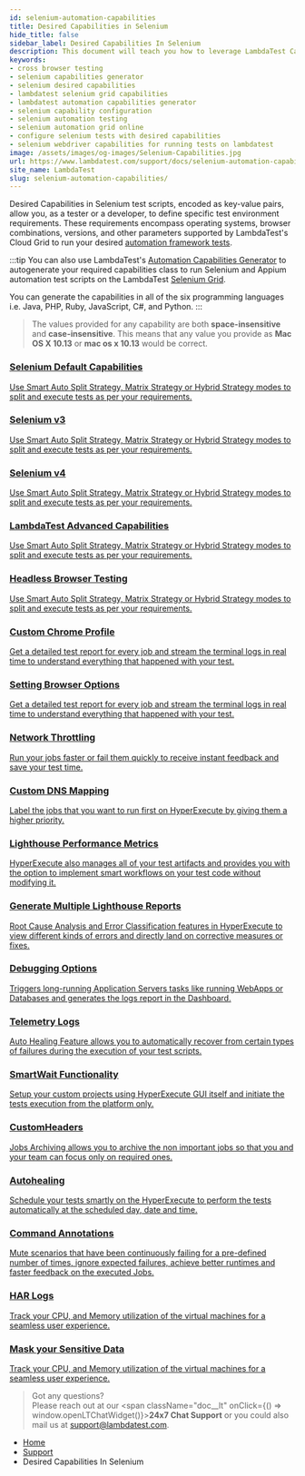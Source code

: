 ```yaml
---
id: selenium-automation-capabilities
title: Desired Capabilities in Selenium 
hide_title: false
sidebar_label: Desired Capabilities In Selenium
description: This document will teach you how to leverage LambdaTest Capability Generator to easily for declaring desired capabilities in selenium for both desktop and mobile browsers.
keywords:
- cross browser testing
- selenium capabilities generator
- selenium desired capabilities
- lambdatest selenium grid capabilities
- lambdatest automation capabilities generator
- selenium capability configuration
- selenium automation testing
- selenium automation grid online
- configure selenium tests with desired capabilities
- selenium webdriver capabilities for running tests on lambdatest
image: /assets/images/og-images/Selenium-Capabilities.jpg
url: https://www.lambdatest.com/support/docs/selenium-automation-capabilities/
site_name: LambdaTest
slug: selenium-automation-capabilities/
---
```


<script type="application/ld+json"
      dangerouslySetInnerHTML={{ __html: JSON.stringify({
       "@context": "https://schema.org",
        "@type": "BreadcrumbList",
        "itemListElement": [{
          "@type": "ListItem",
          "position": 1,
          "name": "Home",
          "item": "https://www.lambdatest.com"
        },{
          "@type": "ListItem",
          "position": 2,
          "name": "Support",
          "item": "https://www.lambdatest.com/support/docs/"
        },{
          "@type": "ListItem",
          "position": 3,
          "name": "Desired Capabilities In Selenium",
          "item": "https://www.lambdatest.com/support/docs/selenium-automation-capabilities/"
        }]
      })
    }}
></script>
Desired Capabilities in Selenium test scripts, encoded as key-value pairs, allow you, as a tester or a developer, to define specific test environment requirements. These requirements encompass operating systems, browser combinations, versions, and other parameters supported by LambdaTest's Cloud Grid to run your desired [automation framework tests](/support/docs/getting-started-with-lambdatest-automation/#supported-languages-and-frameworks).

:::tip
You can also use LambdaTest's [Automation Capabilities Generator](https://www.lambdatest.com/capabilities-generator/) to autogenerate your required capabilities class to run Selenium and Appium automation test scripts on the LambdaTest [Selenium Grid](https://www.lambdatest.com/blog/why-selenium-grid-is-ideal-for-automated-browser-testing/).

You can generate the capabilities in all of the six programming languages i.e. Java, PHP, Ruby, JavaScript, C#, and Python.
:::

>The values provided for any capability are both **space-insensitive** and **case-insensitive**. This means that any value you provide as **Mac OS X 10.13** or **mac os x 10.13** would be correct.

<div className="support_main">
  <a href = "/support/docs/selenium-default-capabilities/">
  <div className="support_inners">
    <h3>Selenium Default Capabilities</h3>
    <p>Use Smart Auto Split Strategy, Matrix Strategy or Hybrid Strategy modes to split and execute tests as per your requirements.</p>
  </div>
  </a>

  <a href = "/support/docs/selenium-three-capabilities/">
  <div className="support_inners">
    <h3>Selenium v3</h3>
    <p>Use Smart Auto Split Strategy, Matrix Strategy or Hybrid Strategy modes to split and execute tests as per your requirements.</p>
  </div>
  </a>

  <a href = "/support/docs/selenium-four-capabilities/">
  <div className="support_inners">
    <h3>Selenium v4</h3>
    <p>Use Smart Auto Split Strategy, Matrix Strategy or Hybrid Strategy modes to split and execute tests as per your requirements.</p>
  </div>
  </a>

  <a href = "/support/docs/lambdatest-selenium-advance-capabilities/">
  <div className="support_inners">
    <h3>LambdaTest Advanced Capabilities</h3>
    <p>Use Smart Auto Split Strategy, Matrix Strategy or Hybrid Strategy modes to split and execute tests as per your requirements.</p>
  </div>
  </a>
  
  <a href = "/support/docs/perform-selenium-automation-on-headless-browsers/">
  <div className="support_inners">
    <h3>Headless Browser Testing</h3>
    <p>Use Smart Auto Split Strategy, Matrix Strategy or Hybrid Strategy modes to split and execute tests as per your requirements.</p>
  </div>
  </a>

  <a href = "/support/docs/upload-custom-chrome-profile/">
  <div className="support_inners">
    <h3>Custom Chrome Profile</h3>
    <p>Get a detailed test report for every job and stream the terminal logs in real time to understand everything that happened with your test.</p>
  </div>
  </a>

  <a href = "/support/docs/selenium-set-browser-options/">
  <div className="support_inners">
    <h3>Setting Browser Options</h3>
    <p>Get a detailed test report for every job and stream the terminal logs in real time to understand everything that happened with your test.</p>
  </div>
  </a>

  <a href="/support/docs/network-throttling/">
  <div className="support_inners">
    <h3>Network Throttling</h3>
    <p>Run your jobs faster or fail them quickly to receive instant feedback and save your test time.</p>
  </div>
  </a>

  <a href="/support/docs/custom-dns-map/">
  <div className="support_inners">
    <h3>Custom DNS Mapping</h3>
    <p>Label the jobs that you want to run first on HyperExecute by giving them a higher priority.</p>
  </div>
  </a>

  <a href="/support/docs/view-lighthouse-performance-metrics/">
  <div className="support_inners">
    <h3>Lighthouse Performance Metrics</h3>
    <p>HyperExecute also manages all of your test artifacts and provides you with the option to implement smart workflows on your test code without modifying it.</p>
  </div>
  </a>

  <a href="/support/docs/generate-multiple-lighthouse-reports/">
  <div className="support_inners">
    <h3>Generate Multiple Lighthouse Reports</h3>
    <p>Root Cause Analysis and Error Classification features in HyperExecute to view different kinds of errors and directly land on corrective measures or fixes.</p>
  </div>
  </a>

  <a href="/support/docs/debugging-options/">
  <div className="support_inners">
    <h3>Debugging Options</h3>
    <p>Triggers long-running Application Servers tasks like running WebApps or Databases and generates the logs report in the Dashboard.</p>
  </div>
  </a>

  <a href="/support/docs/selenium-telemetry-logs/">
  <div className="support_inners">
    <h3>Telemetry Logs</h3>
    <p>Auto Healing Feature allows you to automatically rеcovеr from cеrtain typеs of failurеs during thе еxеcution of your tеst scripts.</p>
  </div>
  </a>

  <a href="/support/docs/smart-wait/">
  <div className="support_inners">
    <h3>SmartWait Functionality</h3>
    <p>Setup your custom projects using HyperExecute GUI itself and initiate the tests execution from the platform only.</p>
  </div>
  </a>

  <a href="/support/docs/custom-headers/">
  <div className="support_inners">
    <h3>CustomHeaders</h3>
    <p>Jobs Archiving allows you to archive the non important jobs so that you and your team can focus only on required ones.</p>
  </div>
  </a>
  
  <a href="/support/docs/auto-healing/">
  <div className="support_inners">
    <h3>Autohealing</h3>
    <p>Schedule your tests smartly on the HyperExecute to perform the tests automatically at the scheduled day, date and time.</p>
  </div>
  </a>

  <a href="/support/docs/command-annotations/">
  <div className="support_inners">
    <h3>Command Annotations</h3>
    <p>Mute scenarios that have been continuously failing for a pre-defined number of times, ignore expected failures, achieve better runtimes and faster feedback on the executed Jobs.</p>
  </div>
  </a>  

  <a href="/support/docs/har-log-viewer-with-waterfall/">
  <div className="support_inners">
    <h3>HAR Logs</h3>
    <p>Track your CPU, and Memory utilization of the virtual machines for a seamless user experience.</p>
  </div>
  </a>  

  <a href="/support/docs/selenium-mask-your-data/">
  <div className="support_inners">
    <h3>Mask your Sensitive Data</h3>
    <p>Track your CPU, and Memory utilization of the virtual machines for a seamless user experience.</p>
  </div>
  </a>    
</div>


>Got any questions?<br/>
Please reach out at our <span className="doc__lt" onClick={() => window.openLTChatWidget()}>**24x7 Chat Support**</span> or you could also mail us at support@lambdatest.com.

<nav aria-label="breadcrumbs">
  <ul className="breadcrumbs">
    <li className="breadcrumbs__item">
      <a className="breadcrumbs__link" target="_self" href="https://www.lambdatest.com">
        Home
      </a>
    </li>
    <li className="breadcrumbs__item">
      <a className="breadcrumbs__link" target="_self" href="https://www.lambdatest.com/support/docs/">
        Support
      </a>
    </li>
    <li className="breadcrumbs__item breadcrumbs__item--active">
      <span className="breadcrumbs__link">
       Desired Capabilities In Selenium
      </span>
    </li>
  </ul>
</nav>









[1]: https://www.lambdatest.com/capabilities-generator/

[3]: https://www.lambdatest.com/list-of-browsers/
[4]: https://www.lambdatest.com/support/docs/testing-locally-hosted-pages/
[5]: http://www.w3.org/TR/2009/WD-webstorage-20091029/